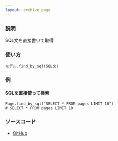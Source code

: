 ```yaml
---
layout: archive_page
---
```

### 説明
SQL文を直接書いて取得

### 使い方
    モデル.find_by_sql(SQL文)

### 例
#### SQLを直接使って検索
    Page.find_by_sql("SELECT * FROM pages LIMIT 10")
    # SELECT * FROM pages LIMIT 10

### ソースコード
* [GitHub](https://github.com/rails/rails/blob/ac30e389ecfa0e26e3d44c1eda8488ddf63b3ecc/activerecord/lib/active_record/querying.rb#L40)